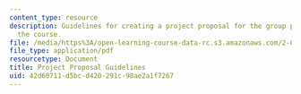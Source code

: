 ```yaml
---
content_type: resource
description: Guidelines for creating a project proposal for the group projects of
  the course.
file: /media/https%3A/open-learning-course-data-rc.s3.amazonaws.com/2-017j-design-of-electromechanical-robotic-systems-fall-2009/42d60711d5bcd420291c98ae2a1f7267_MIT2_017JF09_proposal.pdf
file_type: application/pdf
resourcetype: Document
title: Project Proposal Guidelines
uid: 42d60711-d5bc-d420-291c-98ae2a1f7267
---
```

